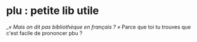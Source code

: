 # plu : petite lib utile

__« Mais on dit pas bibliothèque en français ? »_ Parce que toi tu trouves que c'est facile de prononcer pbu ?
